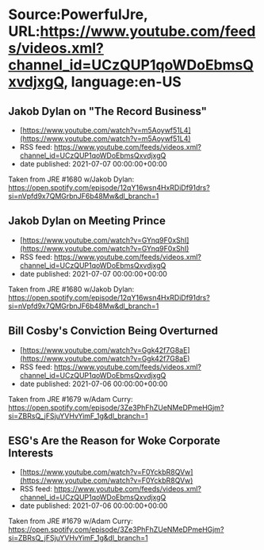 # Source:PowerfulJre, URL:https://www.youtube.com/feeds/videos.xml?channel_id=UCzQUP1qoWDoEbmsQxvdjxgQ, language:en-US

## Jakob Dylan on "The Record Business"
 - [https://www.youtube.com/watch?v=m5Aoywf51L4](https://www.youtube.com/watch?v=m5Aoywf51L4)
 - RSS feed: https://www.youtube.com/feeds/videos.xml?channel_id=UCzQUP1qoWDoEbmsQxvdjxgQ
 - date published: 2021-07-07 00:00:00+00:00

Taken from JRE #1680 w/Jakob Dylan:
https://open.spotify.com/episode/12qY16wsn4HxRDiDf91drs?si=nVpfd9x7QMGrbnJF6b48Mw&dl_branch=1

## Jakob Dylan on Meeting Prince
 - [https://www.youtube.com/watch?v=GYnq9F0xShI](https://www.youtube.com/watch?v=GYnq9F0xShI)
 - RSS feed: https://www.youtube.com/feeds/videos.xml?channel_id=UCzQUP1qoWDoEbmsQxvdjxgQ
 - date published: 2021-07-07 00:00:00+00:00

Taken from JRE #1680 w/Jakob Dylan:
https://open.spotify.com/episode/12qY16wsn4HxRDiDf91drs?si=nVpfd9x7QMGrbnJF6b48Mw&dl_branch=1

## Bill Cosby's Conviction Being Overturned
 - [https://www.youtube.com/watch?v=Ggk42f7G8aE](https://www.youtube.com/watch?v=Ggk42f7G8aE)
 - RSS feed: https://www.youtube.com/feeds/videos.xml?channel_id=UCzQUP1qoWDoEbmsQxvdjxgQ
 - date published: 2021-07-06 00:00:00+00:00

Taken from JRE #1679 w/Adam Curry:
https://open.spotify.com/episode/3Ze3PhFhZUeNMeDPmeHGjm?si=ZBRsQ_jFSjuYVHvYimF_1g&dl_branch=1

## ESG's Are the Reason for Woke Corporate Interests
 - [https://www.youtube.com/watch?v=F0YckbR8QVw](https://www.youtube.com/watch?v=F0YckbR8QVw)
 - RSS feed: https://www.youtube.com/feeds/videos.xml?channel_id=UCzQUP1qoWDoEbmsQxvdjxgQ
 - date published: 2021-07-06 00:00:00+00:00

Taken from JRE #1679 w/Adam Curry:
https://open.spotify.com/episode/3Ze3PhFhZUeNMeDPmeHGjm?si=ZBRsQ_jFSjuYVHvYimF_1g&dl_branch=1

